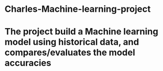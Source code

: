 # Charles-Machine-learning-project
# The project build a Machine learning model using historical data, and compares/evaluates the model accuracies

